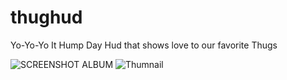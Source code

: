 # thughud
Yo-Yo-Yo It Hump Day Hud that shows love to our favorite Thugs

![SCREENSHOT ALBUM](https://imgur.com/a/9B3JqwM)
![Thumnail](https://i.imgur.com/QZlnbGq.jpg)
